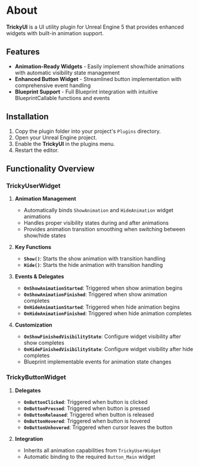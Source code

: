 ﻿# About

**TrickyUI** is a UI utility plugin for Unreal Engine 5 that provides enhanced widgets with built-in animation support.

## Features

- **Animation-Ready Widgets** - Easily implement show/hide animations with automatic visibility state management
- **Enhanced Button Widget** - Streamlined button implementation with comprehensive event handling
- **Blueprint Support** - Full Blueprint integration with intuitive BlueprintCallable functions and events

## Installation

1. Copy the plugin folder into your project's `Plugins` directory.
2. Open your Unreal Engine project.
3. Enable the **TrickyUI** in the plugins menu.
4. Restart the editor.

## Functionality Overview

### TrickyUserWidget

1. **Animation Management**
    - Automatically binds `ShowAnimation` and `HideAnimation` widget animations
    - Handles proper visibility states during and after animations
    - Provides animation transition smoothing when switching between show/hide states

2. **Key Functions**
    - **`Show()`**: Starts the show animation with transition handling
    - **`Hide()`**: Starts the hide animation with transition handling

3. **Events & Delegates**
    - **`OnShowAnimationStarted`**: Triggered when show animation begins
    - **`OnShowAnimationFinished`**: Triggered when show animation completes
    - **`OnHideAnimationStarted`**: Triggered when hide animation begins
    - **`OnHideAnimationFinished`**: Triggered when hide animation completes

4. **Customization**
    - **`OnShowFinishedVisibilityState`**: Configure widget visibility after show completes
    - **`OnHideFinishedVisibilityState`**: Configure widget visibility after hide completes
    - Blueprint implementable events for animation state changes

### TrickyButtonWidget

1. **Delegates**
    - **`OnButtonClicked`**: Triggered when button is clicked
    - **`OnButtonPressed`**: Triggered when button is pressed
    - **`OnButtonReleased`**: Triggered when button is released
    - **`OnButtonHovered`**: Triggered when button is hovered
    - **`OnButtonUnhovered`**: Triggered when cursor leaves the button

2. **Integration**
    - Inherits all animation capabilities from `TrickyUserWidget`
    - Automatic binding to the required `Button_Main` widget
